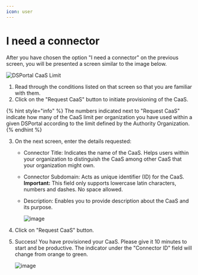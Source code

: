 ```yaml
---
icon: user
---
```


# I need a connector

After you have chosen the option "I need a connector" on the previous screen, you will be presented a screen similar to the image below.

![DSPortal CaaS Limit](https://github.com/user-attachments/assets/afc67ed9-dc73-4eef-8986-71c3d93e7a88)

1. Read through the conditions listed on that screen so that you are familiar with them.
2. Click on the "Request CaaS" button to initiate provisioning of the CaaS.

{% hint style="info" %} The numbers indicated next to "Request CaaS" indicate how many of the CaaS limit per organization you have used within a given DSPortal according to the limit defined by the Authority Organization. {% endhint %}

3. On the next screen, enter the details requested:
   - Connector Title: Indicates the name of the CaaS. Helps users within your organization to distinguish the CaaS among other CaaS that your organization might own.
   - Connector Subdomain: Acts as unique identifier (ID) for the CaaS. **Important:** This field only supports lowercase latin characters, numbers and dashes. No space allowed.
   - Description: Enables you to provide description about the CaaS and its purpose.

     ![image](https://github.com/user-attachments/assets/1aee8d89-4049-45ba-95a4-9010bfa2ed67)

4. Click on "Request CaaS" button.
5. Success! You have provisioned your CaaS. Please give it 10 minutes to start and be productive. The indicator under the "Connector ID" field will change from orange to green.
   
   ![image](https://github.com/user-attachments/assets/8e4651b2-a8a2-4d0e-9291-6fe6537bac4b)
